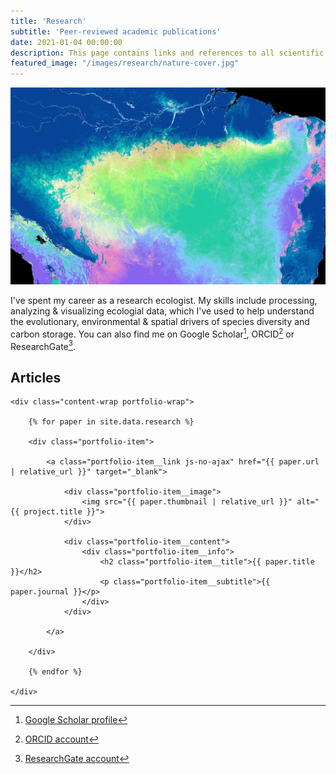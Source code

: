 ```yaml
---
title: 'Research'
subtitle: 'Peer-reviewed academic publications'
date: 2021-01-04 00:00:00
description: This page contains links and references to all scientific publications I've led or contributed to as a co-author.
featured_image: "/images/research/nature-cover.jpg"
---
```


![](/images/hero/amazon.jpg)

I've spent my career as a research ecologist. My skills include processing, analyzing & visualizing ecologial data, which I've used to help understand the evolutionary, environmental & spatial drivers of species diversity and carbon storage. You can also find me on Google Scholar[^1], ORCID[^2] or ResearchGate[^3].

## Articles

<section class="portfolio">

    <div class="content-wrap portfolio-wrap">

        {% for paper in site.data.research %}

        <div class="portfolio-item">

            <a class="portfolio-item__link js-no-ajax" href="{{ paper.url | relative_url }}" target="_blank">

                <div class="portfolio-item__image">
                    <img src="{{ paper.thumbnail | relative_url }}" alt="{{ project.title }}">
                </div>

                <div class="portfolio-item__content">
                    <div class="portfolio-item__info">
                        <h2 class="portfolio-item__title">{{ paper.title }}</h2>
                        <p class="portfolio-item__subtitle">{{ paper.journal }}</p>
                    </div>
                </div>

            </a>

        </div>

        {% endfor %}

    </div>

</section>

[^1]: [Google Scholar profile](https://scholar.google.com/citations?hl=en&user=LoGxS40AAAAJ&view_op=list_works&sortby=pubdate)
[^2]: [ORCID account](http://orcid.org/0000-0001-7392-4368)
[^3]: [ResearchGate account](https://www.researchgate.net/profile/Christopher_Anderson22)